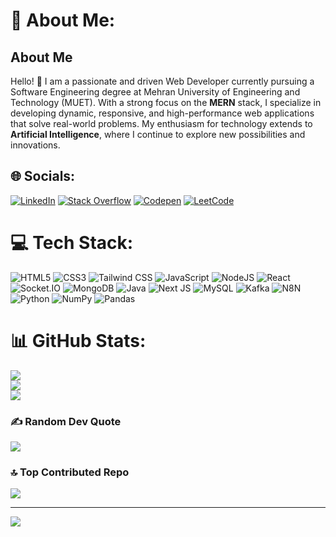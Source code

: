 # 💫 About Me:
<div>
  <h2>About Me</h2>
  <p>Hello! 👋 I am a passionate and driven Web Developer currently pursuing a Software Engineering degree at Mehran University of Engineering and Technology (MUET). With a strong focus on the <strong>MERN</strong> stack, I specialize in developing dynamic, responsive, and high-performance web applications that solve real-world problems. My enthusiasm for technology extends to <strong>Artificial Intelligence</strong>, where I continue to explore new possibilities and innovations.</p>
</div>



## 🌐 Socials:
[![LinkedIn](https://img.shields.io/badge/-LinkedIn-0077B5?logo=linkedin&logoColor=white)](https://www.linkedin.com/in/muzamil-dars-2145b425b/)
[![Stack Overflow](https://img.shields.io/badge/-Stackoverflow-FE7A16?logo=stack-overflow&logoColor=white)](https://stackoverflow.com/users/29245347/muzamil)
[![Codepen](https://img.shields.io/badge/Codepen-000000?style=for-the-badge&logo=codepen&logoColor=white)](https://codepen.io/muzamil-dars)
[![LeetCode](https://img.shields.io/badge/-LeetCode-FFA116?logo=leetcode&logoColor=white)](https://leetcode.com/u/Muzamil-074/)

# 💻 Tech Stack:
![HTML5](https://img.shields.io/badge/html5-%23E34F26.svg?style=for-the-badge&logo=html5&logoColor=white) 
![CSS3](https://img.shields.io/badge/css3-%231572B6.svg?style=for-the-badge&logo=css3&logoColor=white) 
![Tailwind CSS](https://img.shields.io/badge/tailwind%20css-%2338B2AC.svg?style=for-the-badge&logo=tailwindcss&logoColor=white) 
![JavaScript](https://img.shields.io/badge/javascript-%23323330.svg?style=for-the-badge&logo=javascript&logoColor=%23F7DF1E) 
![NodeJS](https://img.shields.io/badge/node.js-6DA55F?style=for-the-badge&logo=node.js&logoColor=white) 
![React](https://img.shields.io/badge/react-%2320232a.svg?style=for-the-badge&logo=react&logoColor=%2361DAFB) 
![Socket.IO](https://img.shields.io/badge/socket.io-%23000000.svg?style=for-the-badge&logo=socket.io&logoColor=white) 
![MongoDB](https://img.shields.io/badge/MongoDB-%234ea94b.svg?style=for-the-badge&logo=mongodb&logoColor=white) 
![Java](https://img.shields.io/badge/java-%23ED8B00.svg?style=for-the-badge&logo=openjdk&logoColor=white) 
![Next JS](https://img.shields.io/badge/Next-black?style=for-the-badge&logo=next.js&logoColor=white) 
![MySQL](https://img.shields.io/badge/mysql-4479A1.svg?style=for-the-badge&logo=mysql&logoColor=white) 
![Kafka](https://img.shields.io/badge/kafka-%23000000.svg?style=for-the-badge&logo=apachekafka&logoColor=white) 
![N8N](https://img.shields.io/badge/n8n-%23000000.svg?style=for-the-badge&logo=n8n&logoColor=white) 
![Python](https://img.shields.io/badge/python-3670A0?style=for-the-badge&logo=python&logoColor=ffdd54) 
![NumPy](https://img.shields.io/badge/numpy-%23013243.svg?style=for-the-badge&logo=numpy&logoColor=white) 
![Pandas](https://img.shields.io/badge/pandas-%23150458.svg?style=for-the-badge&logo=pandas&logoColor=white)

# 📊 GitHub Stats:
![](https://github-readme-stats.vercel.app/api?username=Muzamil-074&theme=merko&hide_border=false&include_all_commits=true&count_private=true)<br/>
![](https://github-readme-streak-stats.herokuapp.com/?user=Muzamil-074&theme=merko&hide_border=false)<br/>
![](https://github-readme-stats.vercel.app/api/top-langs/?username=Muzamil-074&theme=merko&hide_border=false&include_all_commits=true&count_private=true&layout=compact)

### ✍️ Random Dev Quote
![](https://quotes-github-readme.vercel.app/api?type=horizontal&theme=merko)

### 🔝 Top Contributed Repo
![](https://github-contributor-stats.vercel.app/api?username=Muzamil-074&limit=5&theme=dark&combine_all_yearly_contributions=true)

---
[![](https://visitcount.itsvg.in/api?id=Muzamil-074&icon=4&color=1)](https://visitcount.itsvg.in)

<!-- Proudly created with GPRM ( https://gprm.itsvg.in ) -->
